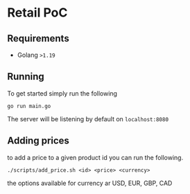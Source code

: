 # Retail PoC

## Requirements

-   Golang `>1.19`

## Running

To get started simply run the following

```
go run main.go
```

The server will be listening by default on `localhost:8080`

## Adding prices

to add a price to a given product id you can run the following.

```
./scripts/add_price.sh <id> <price> <currency>
```

the options available for currency ar USD, EUR, GBP, CAD
